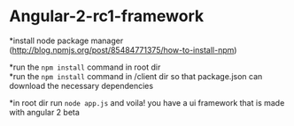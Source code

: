 # Angular-2-rc1-framework

*install node package manager   (http://blog.npmjs.org/post/85484771375/how-to-install-npm)  

*run the ```npm install``` command in root dir    
*run the ```npm install``` command in /client dir so that package.json can download the necessary dependencies 

*in root dir run ```node app.js``` and voila! you have a ui framework that is made with angular 2 beta
